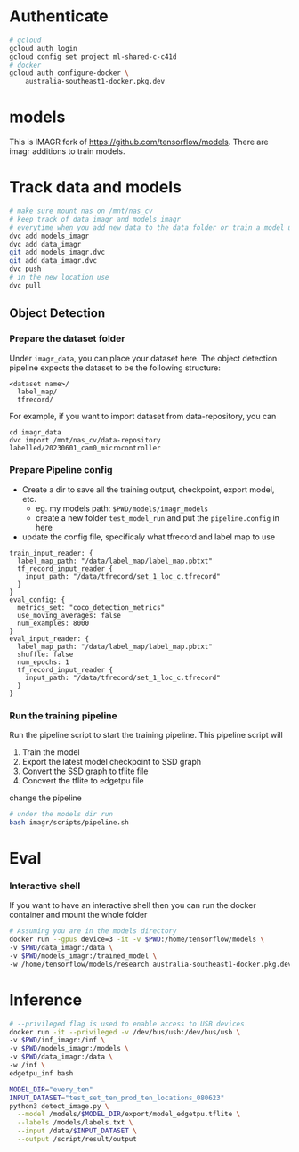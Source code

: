 # Authenticate 

```bash 
# gcloud 
gcloud auth login 
gcloud config set project ml-shared-c-c41d
# docker 
gcloud auth configure-docker \
    australia-southeast1-docker.pkg.dev
```

# models

This is IMAGR fork of https://github.com/tensorflow/models. There are imagr additions to train models.

# Track data and models 

```bash 
# make sure mount nas on /mnt/nas_cv
# keep track of data_imagr and models_imagr 
# everytime when you add new data to the data folder or train a model use 
dvc add models_imagr 
dvc add data_imagr 
git add models_imagr.dvc
git add data_imagr.dvc
dvc push 
# in the new location use 
dvc pull 
```



## Object Detection

### Prepare the dataset folder 

Under `imagr_data`, you can place your dataset here. The object detection pipeline expects the dataset to be the following structure:

```
<dataset name>/
  label_map/
  tfrecord/
```

For example, if you want to import dataset from data-repository, you can

```
cd imagr_data
dvc import /mnt/nas_cv/data-repository labelled/20230601_cam0_microcontroller
```


### Prepare Pipeline config 

* Create a dir to save all the training output, checkpoint, export model, etc. 
  * eg. my models  path: `$PWD/models/imagr_models`
  * create a new folder `test_model_run` and put the `pipeline.config` in here
* update the config file, specificaly what tfrecord and label map to use

```
train_input_reader: {
  label_map_path: "/data/label_map/label_map.pbtxt"
  tf_record_input_reader {
    input_path: "/data/tfrecord/set_1_loc_c.tfrecord"
  }
}
eval_config: {
  metrics_set: "coco_detection_metrics"
  use_moving_averages: false
  num_examples: 8000
}
eval_input_reader: {
  label_map_path: "/data/label_map/label_map.pbtxt"
  shuffle: false
  num_epochs: 1
  tf_record_input_reader {
    input_path: "/data/tfrecord/set_1_loc_c.tfrecord"
  }
}
```

### Run the training pipeline

Run the pipeline script to start the training pipeline. This pipeline script will

1. Train the model
2. Export the latest model checkpoint to SSD graph
3. Convert the SSD graph to tflite file
4. Concvert the tflite to edgetpu file

change the pipeline 

```bash
# under the models dir run 
bash imagr/scripts/pipeline.sh
```

# Eval 

### Interactive shell

If you want to have an interactive shell then you can run the docker container and mount the whole folder

```bash
# Assuming you are in the models directory
docker run --gpus device=3 -it -v $PWD:/home/tensorflow/models \
-v $PWD/data_imagr:/data \
-v $PWD/models_imagr:/trained_model \
-w /home/tensorflow/models/research australia-southeast1-docker.pkg.dev/ml-shared-c-c41d/ml/object_detection_tf1:585776b  bash
```



# Inference 



```bash
# --privileged flag is used to enable access to USB devices
docker run -it --privileged -v /dev/bus/usb:/dev/bus/usb \
-v $PWD/inf_imagr:/inf \
-v $PWD/models_imagr:/models \
-v $PWD/data_imagr:/data \
-w /inf \
edgetpu_inf bash 
```



```bash
MODEL_DIR="every_ten"
INPUT_DATASET="test_set_ten_prod_ten_locations_080623"
python3 detect_image.py \
  --model /models/$MODEL_DIR/export/model_edgetpu.tflite \
  --labels /models/labels.txt \
  --input /data/$INPUT_DATASET \
  --output /script/result/output
```

